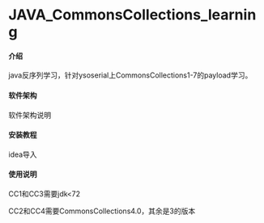 # JAVA_CommonsCollections_learning

#### 介绍
java反序列学习，针对ysoserial上CommonsCollections1-7的payload学习。

#### 软件架构
软件架构说明


#### 安装教程

idea导入

#### 使用说明

CC1和CC3需要jdk<72

CC2和CC4需要CommonsCollections4.0，其余是3的版本
